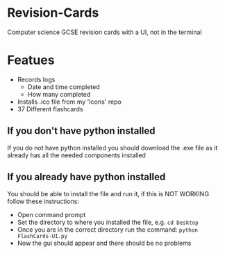 # Revision-Cards
Computer science GCSE revision cards with a UI, not in the terminal

# Featues
- Records logs
    - Date and time completed
    - How many completed
- Installs .ico file from my 'Icons' repo
- 37 Different flashcards

## If you don't have python installed
If you do not have python installed you should download the .exe file as it already has all the needed components installed

## If you already have python installed
You should be able to install the file and run it, if this is NOT WORKING follow these instructions:
- Open command prompt
- Set the directory to where you installed the file, e.g. ```cd Desktop```
- Once you are in the correct directory run the command: ```python FlashCards-UI.py```
- Now the gui should appear and there should be no problems
